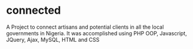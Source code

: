 # connected
A Project to connect artisans and potential clients in all the local governments in Nigeria.
It was accomplished using PHP OOP, Javascript, JQuery, Ajax, MySQL, HTML and CSS
